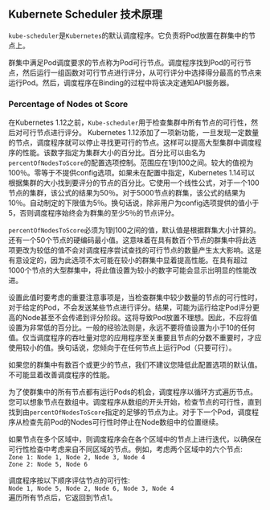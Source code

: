 ## Kubernete Scheduler 技术原理

`kube-scheduler`是`Kubernetes`的默认调度程序。它负责将Pod放置在群集中的节点上。

群集中满足Pod调度要求的节点称为Pod可行节点。调度程序找到Pod的可行节点，然后运行一组函数对可行节点进行评分，从可行评分中选择得分最高的节点来运行Pod。然后，调度程序在Binding的过程中将该决定通知API服务器。

### Percentage of Nodes ot Score
在Kubernetes 1.12之前，`Kube-scheduler`用于检查集群中所有节点的可行性，然后对可行节点进行评分。 Kubernetes 1.12添加了一项新功能，一旦发现一定数量的节点，调度程序就可以停止寻找更可行的节点。这样可以提高大型集群中调度程序的性能。该数字指定为集群大小的百分比。百分比可以由名为`percentOfNodesToScore`的配置选项控制。范围应在1到100之间。较大的值视为100％。零等于不提供config选项。如果未在配置中指定，Kubernetes 1.14可以根据集群的大小找到要评分的节点的百分比。它使用一个线性公式，对于一个100节点的集群，该公式的结果为50％。对于5000节点的群集，该公式的结果为10％。自动制定的下限值为5％。换句话说，除非用户为config选项提供的值小于5，否则调度程序始终会为群集的至少5％的节点评分。


`percentOfNodesToScore`必须为1到100之间的值，默认值是根据群集大小计算的。还有一个50个节点的硬编码最小值。这意味着在具有数百个节点的群集中将此选项更改为较低的值不会对调度程序尝试查找的可行节点的数量产生太大影响。这是有意设定的，因为此选项不太可能在较小的群集中显着提高性能。在具有超过1000个节点的大型群集中，将此值设置为较小的数字可能会显示出明显的性能改进。

设置此值时要考虑的重要注意事项是，当检查群集中较少数量的节点的可行性时，对于给定的Pod，不会发送某些节点进行评分。结果，可能为运行给定Pod评分更高的Node甚至不会传递到评分阶段。这将导致Pod放置不理想。因此，不应将值设置为非常低的百分比。一般的经验法则是，永远不要将值设置为小于10的任何值。仅当调度程序的吞吐量对您的应用程序至关重要且节点的分数不重要时，才应使用较小的值。换句话说，您倾向于在任何节点上运行Pod（只要可行）。

如果您的群集中有数百个或更少的节点，我们不建议您降低此配置选项的默认值。不可能显着改善调度程序的性能。


为了使群集中的所有节点都有运行Pods的机会，调度程序以循环方式遍历节点。您可以想象节点在数组中。调度程序从数组的开头开始，检查节点的可行性，直到找到由`percentOfNodesToScore`指定的足够的节点为止。对于下一个Pod，调度程序从检查先前Pod的Nodes可行性时停止在Node数组中的位置继续。

如果节点在多个区域中，则调度程序会在各个区域中的节点上进行迭代，以确保在可行性检查中考虑来自不同区域的节点。例如，考虑两个区域中的六个节点:    
`Zone 1: Node 1, Node 2, Node 3, Node 4`     
`Zone 2: Node 5, Node 6`

调度程序按以下顺序评估节点的可行性:    
`Node 1, Node 5, Node 2, Node 6, Node 3, Node 4`    
遍历所有节点后，它返回到节点1。
